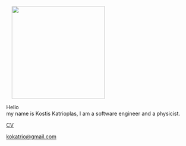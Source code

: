 

<img width="250px;" style="margin-left:15px;" src="/img/me2.jpg">

Hello  
my name is Kostis Katrioplas, I am a software engineer and a physicist.

[CV](/docs/kkatriocv.pdf)

<div>
  <a href="mailto:kokatrio@gmail.com">kokatrio@gmail.com</a>
</div>

<div>

  <a href="https://twitter.com/bitonic5000" title="Twitter"><i class="fa fa-twitter fa-2x" aria-hidden="true"></i></a>

  <a href="https://github.com/kkatrio" title="GitHub"><i class="fa fa-github fa-2x" aria-hidden="true"></i></a>

  <a href="mailto:kokatrio@gmail.com" title="Email"><i class="fa fa-envelope fa-2x" aria-hidden="true"></i></a>

</div>
